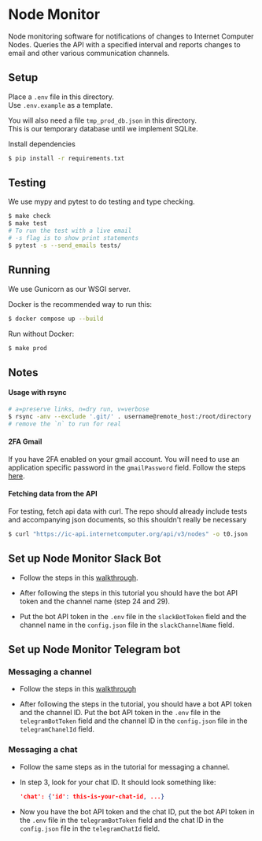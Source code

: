 # Node Monitor

Node monitoring software for notifications of changes to Internet Computer Nodes.
Queries the API with a specified interval and reports changes to email and other various communication channels.

## Setup

Place a `.env` file in this directory.  
Use `.env.example` as a template.

You will also need a file `tmp_prod_db.json` in this directory.  
This is our temporary database until we implement SQLite.


Install dependencies
```sh
$ pip install -r requirements.txt
```


## Testing

We use mypy and pytest to do testing and type checking.

```bash
$ make check
$ make test
# To run the test with a live email
# -s flag is to show print statements
$ pytest -s --send_emails tests/
```



## Running

We use Gunicorn as our WSGI server.

Docker is the recommended way to run this:
```bash
$ docker compose up --build
```

Run without Docker:
```bash
$ make prod
```


## Notes

#### Usage with rsync
```bash
# a=preserve links, n=dry run, v=verbose
$ rsync -anv --exclude '.git/' . username@remote_host:/root/directory
# remove the `n` to run for real
```

#### 2FA Gmail
If you have 2FA enabled on your gmail account. You will need to use an application specific password in the `gmailPassword` field. Follow the steps [here](https://support.google.com/mail/answer/185833?hl=en-GB).

#### Fetching data from the API
For testing, fetch api data with curl. The repo should already include tests and accompanying json documents, so this shouldn't really be necessary
```sh
$ curl "https://ic-api.internetcomputer.org/api/v3/nodes" -o t0.json
```


## Set up Node Monitor Slack Bot

- Follow the steps in this [walkthrough](https://app.tango.us/app/workflow/Setting-up-a-Node-Monitor-Bot-in-Slack--Step-by-Step-Instructions-c971a31e13a344dc8cba4c2ebc3f4e4e).

- After following the steps in this tutorial you should have the bot API token and the channel name (step 24 and 29).

- Put the bot API token in the `.env` file in the `slackBotToken` field and the channel name in the `config.json` file in the `slackChannelName` field.

## Set up Node Monitor Telegram bot

### Messaging a channel 
- Follow the steps in this [walkthrough](https://help.nethunt.com/en/articles/6467726-how-to-create-a-telegram-bot-and-use-it-to-post-in-telegram-channels)

- After following the steps in the tutorial, you should have a bot API token and the channel ID. Put the bot API token in the `.env` file in the `telegramBotToken` field and the channel ID in the `config.json` file in the `telegramChanelId` field.

### Messaging a chat 
- Follow the same steps as in the tutorial for messaging a channel.

- In step 3, look for your chat ID. It should look something like:
    ```json
    'chat': {'id': this-is-your-chat-id, ...}
    ```

- Now you have the bot API token and the chat ID, put the bot API token in the `.env` file in the `telegramBotToken` field and the chat ID in the `config.json` file in the `telegramChatId` field.

